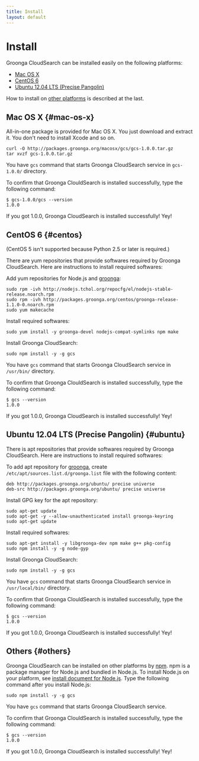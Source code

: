 ```yaml
---
title: Install
layout: default
---
```


# Install

Groonga CloudSearch can be installed easily on the following platforms:

* [Mac OS X](#mac-os-x)
* [CentOS 6](#centos)
* [Ubuntu 12.04 LTS (Precise Pangolin)](#ubuntu)

How to install on [other platforms](#others) is described at the last.

## Mac OS X {#mac-os-x}

All-in-one package is provided for Mac OS X. You just download and
extract it. You don't need to install Xcode and so on.

    curl -O http://packages.groonga.org/macosx/gcs/gcs-1.0.0.tar.gz
    tar xvzf gcs-1.0.0.tar.gz

You have `gcs` command that starts Groonga CloudSearch service in
`gcs-1.0.0/` directory.

To confirm that Groonga ClouldSearch is installed successfully, type
the following command:

    $ gcs-1.0.0/gcs --version
    1.0.0

If you got 1.0.0, Groonga CloudSearch is installed successfully! Yey!

## CentOS 6 {#centos}

(CentOS 5 isn't supported because Python 2.5 or later is required.)

There are yum repositories that provide softwares required by Groonga
CloudSearch. Here are instructions to install required softwares:

Add yum repositories for Node.js and [groonga](../faq/#search-engine):

    sudo rpm -ivh http://nodejs.tchol.org/repocfg/el/nodejs-stable-release.noarch.rpm
    sudo rpm -ivh http://packages.groonga.org/centos/groonga-release-1.1.0-0.noarch.rpm
    sudo yum makecache

Install required softwares:

    sudo yum install -y groonga-devel nodejs-compat-symlinks npm make

Install Groonga CloudSearch:

    sudo npm install -y -g gcs

You have `gcs` command that starts Groonga CloudSearch service in
`/usr/bin/` directory.

To confirm that Groonga ClouldSearch is installed successfully, type
the following command:

    $ gcs --version
    1.0.0

If you got 1.0.0, Groonga CloudSearch is installed successfully! Yey!

## Ubuntu 12.04 LTS (Precise Pangolin) {#ubuntu}

There is apt repositories that provide softwares required by Groonga
CloudSearch. Here are instructions to install required softwares:

To add apt repository for [groonga](../faq/#search-engine), create
`/etc/apt/sources.list.d/groonga.list` file with the following
content:

    deb http://packages.groonga.org/ubuntu/ precise universe
    deb-src http://packages.groonga.org/ubuntu/ precise universe

Install GPG key for the apt repository:

    sudo apt-get update
    sudo apt-get -y --allow-unauthenticated install groonga-keyring
    sudo apt-get update

Install required softwares:

    sudo apt-get install -y libgroonga-dev npm make g++ pkg-config
    sudo npm install -y -g node-gyp

Install Groonga CloudSearch:

    sudo npm install -y -g gcs

You have `gcs` command that starts Groonga CloudSearch service in
`/usr/local/bin/` directory.

To confirm that Groonga ClouldSearch is installed successfully, type
the following command:

    $ gcs --version
    1.0.0

If you got 1.0.0, Groonga CloudSearch is installed successfully! Yey!

## Others {#others}

Groonga CloudSearch can be installed on other platforms by
[npm](http://npmjs.org/). npm is a package manager for Node.js and
bundled in Node.js. To install Node.js on your platform, see [install
document for Node.js](http://nodejs.org/#download). Type the following
command after you install Node.js:

    sudo npm install -y -g gcs

You have `gcs` command that starts Groonga CloudSearch service.

To confirm that Groonga ClouldSearch is installed successfully, type
the following command:

    $ gcs --version
    1.0.0

If you got 1.0.0, Groonga CloudSearch is installed successfully! Yey!
